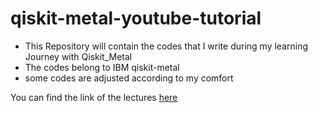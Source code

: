 # qiskit-metal-youtube-tutorial
* This Repository will contain the codes that I write during my learning Journey with Qiskit_Metal
* The codes belong to IBM qiskit-metal
* some codes are adjusted according to my comfort

You can find the link of the lectures [here](https://youtube.com/playlist?list=PLOFEBzvs-VvqHl5ZqVmhB_FcSqmLufsjb)
